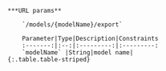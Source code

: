     ***URL params**

        `/models/{modelName}/export`

        Parameter|Type|Description|Constraints
        :-------:|:--:|:---------:|:---------:
        `modelName` |String|model name|
    {:.table.table-striped}


